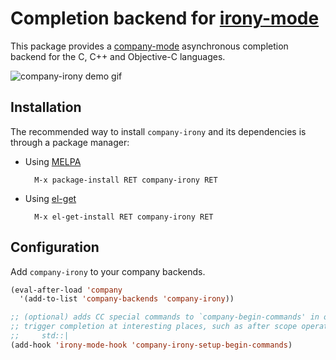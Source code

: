 # Completion backend for [irony-mode][irony-mode-ref]

This package provides a [company-mode][company-ref] asynchronous completion
backend for the C, C++ and Objective-C languages.

![company-irony demo gif](screenshots/company-irony.png)


## Installation

The recommended way to install `company-irony` and its dependencies is through a
package manager:

* Using [MELPA](http://melpa.milkbox.net/)

        M-x package-install RET company-irony RET

* Using [el-get](https://github.com/dimitri/el-get)

        M-x el-get-install RET company-irony RET


## Configuration

Add `company-irony` to your company backends.

~~~el
(eval-after-load 'company
  '(add-to-list 'company-backends 'company-irony))

;; (optional) adds CC special commands to `company-begin-commands' in order to
;; trigger completion at interesting places, such as after scope operator
;;     std::|
(add-hook 'irony-mode-hook 'company-irony-setup-begin-commands)
~~~



[company-ref]:    https://github.com/company-mode/company-mode "Company-Mode"
[irony-mode-ref]: https://github.com/Sarcasm/irony-mode        "Irony Mode"
[yasnippet-ref]:  https://github.com/capitaomorte/yasnippet    "YASnippet"
